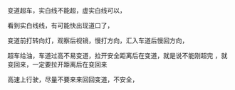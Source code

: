 变道超车，实白线不能超，虚实白线可以，


看到实白线线，有可能快出现道口了，


变道前打转向灯，观察后视镜，慢打方向，汇入车道后慢回方向，


超车给油，车道过高不易变道，拉开安全距离后在变道，就是说不能刚超完 ，就变回来，一定要拉开距离后在变回来

高速上行驶，尽量不要来来回回变道，不安全，


